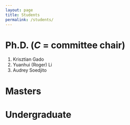 ```yaml
---
layout: page
title: Students 
permalink: /students/
---
```


# Ph.D. (*C* = committee chair) 

1. Krisztian Gado
2. Yuanhui (Roger) Li
3. Audrey Soedjito

# Masters 

# Undergraduate
